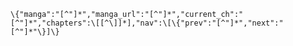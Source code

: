 `\{"manga":"[^"]*","manga_url":"[^"]*","current_ch":"[^"]*","chapters":\[[^\]]*],"nav":\[\{"prev":"[^"]*","next":"[^"]*"\}]\}`
